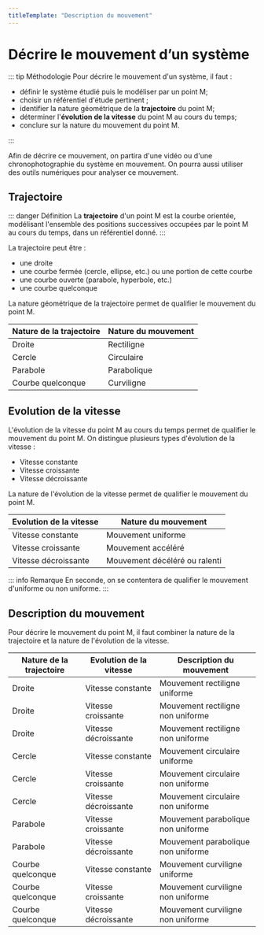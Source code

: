 ```yaml
---
titleTemplate: "Description du mouvement"
---
```


# Décrire le mouvement d’un système

::: tip Méthodologie
Pour décrire le mouvement d'un système, il faut :

- définir le système étudié puis le modéliser par un point M;
- choisir un référentiel d'étude pertinent ;
- identifier la nature géométrique de la **trajectoire** du point M;
- déterminer l'**évolution de la vitesse** du point M au cours du temps;
- conclure sur la nature du mouvement du point M.

:::

Afin de décrire ce mouvement, on partira d'une vidéo ou d'une chronophotographie du système en mouvement. On pourra aussi utiliser des outils numériques pour analyser ce mouvement.

## Trajectoire

::: danger Définition
La **trajectoire** d'un point M est la courbe orientée, modélisant l'ensemble des positions successives occupées par le point M au cours du temps, dans un référentiel donné.
:::

La trajectoire peut être :

- une droite
- une courbe fermée (cercle, ellipse, etc.) ou une portion de cette courbe
- une courbe ouverte (parabole, hyperbole, etc.)
- une courbe quelconque

La nature géométrique de la trajectoire permet de qualifier le mouvement du point M.

| Nature de la trajectoire | Nature du mouvement |
| ------------------------ | ------------------- |
| Droite                   | Rectiligne          |
| Cercle                   | Circulaire          |
| Parabole                 | Parabolique         |
| Courbe quelconque        | Curviligne          |

## Evolution de la vitesse

L'évolution de la vitesse du point M au cours du temps permet de qualifier le mouvement du point M. On distingue plusieurs types d'évolution de la vitesse :

- Vitesse constante
- Vitesse croissante
- Vitesse décroissante

La nature de l'évolution de la vitesse permet de qualifier le mouvement du point M.

| Evolution de la vitesse | Nature du mouvement           |
| ----------------------- | ----------------------------- |
| Vitesse constante       | Mouvement uniforme            |
| Vitesse croissante      | Mouvement accéléré            |
| Vitesse décroissante    | Mouvement décéléré ou ralenti |

::: info Remarque
En seconde, on se contentera de qualifier le mouvement d'uniforme ou non uniforme.
:::

## Description du mouvement

Pour décrire le mouvement du point M, il faut combiner la nature de la trajectoire et la nature de l'évolution de la vitesse.

| Nature de la trajectoire | Evolution de la vitesse | Description du mouvement           |
| ------------------------ | ----------------------- | ---------------------------------- |
| Droite                   | Vitesse constante       | Mouvement rectiligne uniforme      |
| Droite                   | Vitesse croissante      | Mouvement rectiligne non uniforme  |
| Droite                   | Vitesse décroissante    | Mouvement rectiligne non uniforme  |
| Cercle                   | Vitesse constante       | Mouvement circulaire uniforme      |
| Cercle                   | Vitesse croissante      | Mouvement circulaire non uniforme  |
| Cercle                   | Vitesse décroissante    | Mouvement circulaire non uniforme  |
| Parabole                 | Vitesse croissante      | Mouvement parabolique non uniforme |
| Parabole                 | Vitesse décroissante    | Mouvement parabolique non uniforme |
| Courbe quelconque        | Vitesse constante       | Mouvement curviligne uniforme      |
| Courbe quelconque        | Vitesse croissante      | Mouvement curviligne non uniforme  |
| Courbe quelconque        | Vitesse décroissante    | Mouvement curviligne non uniforme  |
